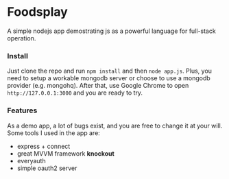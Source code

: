 Foodsplay
=========

A simple nodejs app demostrating js as a powerful language for full-stack operation.


### Install
Just clone the repo and run `npm install` and then `node app.js`.
Plus, you need to setup a workable mongodb server or choose to use a mongodb provider 
(e.g. mongohq).
After that, use Google Chrome to open `http://127.0.0.1:3000` and you are ready to try.

### Features

As a demo app, a lot of bugs exist, and you are free to change it at your will.
Some tools I used in the app are:
* express + connect
* great MVVM framework __knockout__
* everyauth
* simple oauth2 server 
